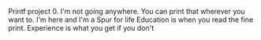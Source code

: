 Printf project
0. I'm not going anywhere. You can print that wherever you want to. I'm here and I'm a Spur for life
 Education is when you read the fine print. Experience is what you get if you don't
